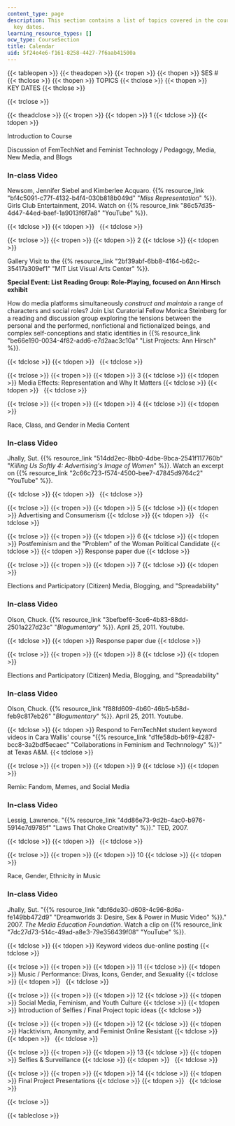 ```yaml
---
content_type: page
description: This section contains a list of topics covered in the course along with
  key dates.
learning_resource_types: []
ocw_type: CourseSection
title: Calendar
uid: 5f24e4e6-f161-8258-4427-7f6aab41500a
---
```


{{< tableopen >}}
{{< theadopen >}}
{{< tropen >}}
{{< thopen >}}
SES #
{{< thclose >}}
{{< thopen >}}
TOPICS
{{< thclose >}}
{{< thopen >}}
KEY DATES
{{< thclose >}}

{{< trclose >}}

{{< theadclose >}}
{{< tropen >}}
{{< tdopen >}}
1
{{< tdclose >}}
{{< tdopen >}}


Introduction to Course

Discussion of FemTechNet and Feminist Technology / Pedagogy, Media, New Media, and Blogs

### In-class Video

Newsom, Jennifer Siebel and Kimberlee Acquaro. {{% resource_link "bf4c5091-c77f-4132-b4f4-030b818b049d" "_Miss Representation_" %}}. Girls Club Entertainment, 2014. Watch on {{% resource_link "86c57d35-4d47-44ed-baef-1a9013f6f7a8" "YouTube" %}}.


{{< tdclose >}}
{{< tdopen >}}
 
{{< tdclose >}}

{{< trclose >}}
{{< tropen >}}
{{< tdopen >}}
2
{{< tdclose >}}
{{< tdopen >}}


Gallery Visit to the {{% resource_link "2bf39abf-6bb8-4164-b62c-35417a309ef1" "MIT List Visual Arts Center" %}}.

**Special Event: List Reading Group: Role-Playing, focused on Ann Hirsch exhibit**

How do media platforms simultaneously _construct and maintain_ a range of characters and social roles? Join List Curatorial Fellow Monica Steinberg for a reading and discussion group exploring the tensions between the personal and the performed, nonfictional and fictionalized beings, and complex self-conceptions and static identities in {{% resource_link "be66e190-0034-4f82-add6-e7d2aac3c10a" "List Projects: Ann Hirsch" %}}_._


{{< tdclose >}}
{{< tdopen >}}
 
{{< tdclose >}}

{{< trclose >}}
{{< tropen >}}
{{< tdopen >}}
3
{{< tdclose >}}
{{< tdopen >}}
Media Effects: Representation and Why It Matters
{{< tdclose >}}
{{< tdopen >}}
 
{{< tdclose >}}

{{< trclose >}}
{{< tropen >}}
{{< tdopen >}}
4
{{< tdclose >}}
{{< tdopen >}}


Race, Class, and Gender in Media Content

### In-class Video

Jhally, Sut. {{% resource_link "514dd2ec-8bb0-4dbe-9bca-2541f117760b" "_Killing Us Softly 4: Advertising's Image of Women_" %}}. Watch an excerpt on {{% resource_link "2c66c723-f574-4500-bee7-47845d9764c2" "YouTube" %}}.


{{< tdclose >}}
{{< tdopen >}}
 
{{< tdclose >}}

{{< trclose >}}
{{< tropen >}}
{{< tdopen >}}
5
{{< tdclose >}}
{{< tdopen >}}
Advertising and Consumerism
{{< tdclose >}}
{{< tdopen >}}
 
{{< tdclose >}}

{{< trclose >}}
{{< tropen >}}
{{< tdopen >}}
6
{{< tdclose >}}
{{< tdopen >}}
Postfeminism and the "Problem" of the Woman Political Candidate
{{< tdclose >}}
{{< tdopen >}}
Response paper due
{{< tdclose >}}

{{< trclose >}}
{{< tropen >}}
{{< tdopen >}}
7
{{< tdclose >}}
{{< tdopen >}}


Elections and Participatory (Citizen) Media, Blogging, and "Spreadability"

### In-class Video

Olson, Chuck. {{% resource_link "3befbef6-3ce6-4b83-88dd-2501a227d23c" "_Blogumentary_" %}}. April 25, 2011. Youtube.


{{< tdclose >}}
{{< tdopen >}}
Response paper due
{{< tdclose >}}

{{< trclose >}}
{{< tropen >}}
{{< tdopen >}}
8
{{< tdclose >}}
{{< tdopen >}}


Elections and Participatory (Citizen) Media, Blogging, and "Spreadability"

### In-class Video

Olson, Chuck. {{% resource_link "f88fd609-4b60-46b5-b58d-feb9c817eb26" "_Blogumentary_" %}}. April 25, 2011. Youtube.


{{< tdclose >}}
{{< tdopen >}}
Respond to FemTechNet student keyword videos in Cara Wallis' course "{{% resource_link "d1fe58db-b6f9-4287-bcc8-3a2bdf5ecaec" "Collaborations in Feminism and Technnology" %}}" at Texas A&M.
{{< tdclose >}}

{{< trclose >}}
{{< tropen >}}
{{< tdopen >}}
9
{{< tdclose >}}
{{< tdopen >}}


Remix: Fandom, Memes, and Social Media

### In-class Video

Lessig, Lawrence. "{{% resource_link "4dd86e73-9d2b-4ac0-b976-5914e7d9785f" "Laws That Choke Creativity" %}}." TED, 2007.


{{< tdclose >}}
{{< tdopen >}}
 
{{< tdclose >}}

{{< trclose >}}
{{< tropen >}}
{{< tdopen >}}
10
{{< tdclose >}}
{{< tdopen >}}


Race, Gender, Ethnicity in Music

### In-class Video

Jhally, Sut. "{{% resource_link "dbf6de30-d608-4c96-8d6a-fe149bb472d9" "Dreamworlds 3: Desire, Sex & Power in Music Video" %}}." 2007. _The Media Education Foundation_. Watch a clip on {{% resource_link "7dc27d73-514c-49ad-a8e3-79e356439f08" "YouTube" %}}.


{{< tdclose >}}
{{< tdopen >}}
Keyword videos due-online posting
{{< tdclose >}}

{{< trclose >}}
{{< tropen >}}
{{< tdopen >}}
11
{{< tdclose >}}
{{< tdopen >}}
Music / Performance: Divas, Icons, Gender, and Sexuality
{{< tdclose >}}
{{< tdopen >}}
 
{{< tdclose >}}

{{< trclose >}}
{{< tropen >}}
{{< tdopen >}}
12
{{< tdclose >}}
{{< tdopen >}}
Social Media, Feminism, and Youth Culture
{{< tdclose >}}
{{< tdopen >}}
Introduction of Selfies / Final Project topic ideas
{{< tdclose >}}

{{< trclose >}}
{{< tropen >}}
{{< tdopen >}}
12
{{< tdclose >}}
{{< tdopen >}}
Hacktivism, Anonymity, and Feminist Online Resistant
{{< tdclose >}}
{{< tdopen >}}
 
{{< tdclose >}}

{{< trclose >}}
{{< tropen >}}
{{< tdopen >}}
13
{{< tdclose >}}
{{< tdopen >}}
Selfies & Surveillance
{{< tdclose >}}
{{< tdopen >}}
 
{{< tdclose >}}

{{< trclose >}}
{{< tropen >}}
{{< tdopen >}}
14
{{< tdclose >}}
{{< tdopen >}}
Final Project Presentations
{{< tdclose >}}
{{< tdopen >}}
 
{{< tdclose >}}

{{< trclose >}}

{{< tableclose >}}